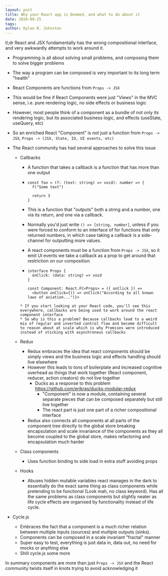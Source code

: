 ```yaml
---
layout: post
title: Why your React app is Doomed, and what to do about it
date: 2020-09-25
tags:
author: Dylan R. Johnston
---
```


tl;dr React and JSX fundamentally has the wrong compositional interface, and very awkwardly attempts to work around it.

- Programming is all about solving small problems, and composing them to solve bigger problems
- The way a program can be composed is very important to its long term "health"
- React Components are functions from `Props -> JSX`
- This would be fine if React Components were just "Views" in the MVC sense, i.e. pure rendering logic, no side effects or business logic
- However, most people think of a component as a bundle of not only its rendering logic, but its associated business logic, and effects (useState, useQuery, etc)
- So an enriched React "Component" is not just a function from `Props -> JSX`, `Props -> (JSX, State, IO, UI events, etc)`
- The React community has had several approaches to solve this issue

  - Callbacks

    - A function that takes a callback is a function that has more than one output
    - ```
      const foo = (f: (text: string) => void): number => {
        f("Some text")

        return 3
      }
      ```

    - This is a function that "outputs" both a string and a number, one via its return, and one via a callback.
    - Normally you'd just write `() => [string, number]`, unless if you were forced to conform to an interface of for functions that only returned numbers, in which case taking a callback is a side-channel for outputting more values.
    - A react components must be a function from `Props -> JSX`, so it emit UI events we take a callback as a prop to get around that restriction on our composition
    - ```
      interface Props {
        onClick: (data: string) => void
      }

      const Component: React.FC<Props> = ({ onClick }) =>
        <button onClick={() => onClick("According to all known laws of aviation...")}>
      ```

    ```
    * If you start looking at your React code, you'll see this everywhere, callbacks are being used to work around the react component interface
    * So why is this a problem? Because callbacks lead to a weird mix of regular and inverted control flow and become difficult to reason about at scale which is why Promises were introduced instead of sticking with asynchronous callbacks
    ```

  - Redux
    - Redux embraces the idea that react components should be simply views and the business logic and effects handling should live elsewhere
    - However this leads to tons of boilerplate and increased cognitive overhead as things that work together (React component, reducer, action creators) do not live together
      - Ducks as a response to this problem https://github.com/erikras/ducks-modular-redux
        - "Component" is now a module, containing several separate pieces that can be composed separately but still live together
        - The react part is just one part of a richer compositional interface
    - Redux also connects all components at all parts of the component tree directly to the global store breaking encapsulation and scale invariance of the components as they all become coupled to the global store, makes refactoring and encapsulation much harder
  - Class components
    - Uses function binding to side load in extra stuff avoiding props
  - Hooks
    - Abuses hidden mutable variables react manages in the dark to essentially do the exact same thing as class components while pretending to be functional (Look mah, no class keyword). Has all the same problems as class components but slightly neater as life cycle effects are organised by functionality instead of life cycle.

- Cycle.js
  - Embraces the fact that a component is a much richer relation between multiple inputs (sources) and multiple outputs (sinks).
  - Components can be composed in a scale invariant "fractal" manner
  - Super easy to test, everything is just data in, data out, no need for mocks or anything else
  - Shill cycle.js some more

In summary components are more than just `Props -> JSX` and the React community twists itself in knots trying to avoid acknowledging it
